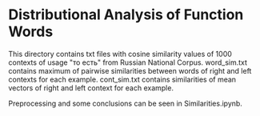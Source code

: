 # Distributional Analysis of Function Words

This directory contains txt files with cosine similarity values of 1000 contexts of usage "то есть" from Russian National Corpus.
word_sim.txt contains maximum of pairwise similarities between words of right and left contexts for each example. cont_sim.txt contains similarities of mean vectors of right and left context for each example.

Preprocessing and some conclusions can be seen in Similarities.ipynb.
